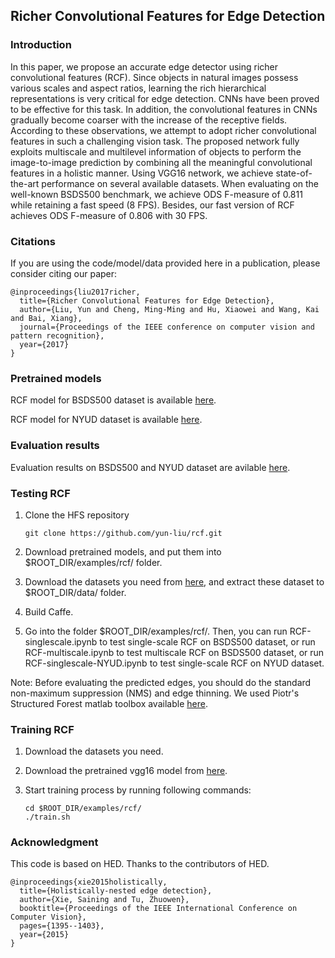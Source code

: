 ## Richer Convolutional Features for Edge Detection

### Introduction

In this paper, we propose an accurate edge detector using richer convolutional features (RCF). Since objects in natural images possess various scales and aspect ratios, learning the rich hierarchical representations is very critical for edge detection. CNNs have been proved to be effective for this task. In addition, the convolutional features in CNNs gradually become coarser with the increase of the receptive fields. According to these observations, we attempt to adopt richer convolutional features in such a challenging vision task. The proposed network fully exploits multiscale and multilevel information of objects to perform the image-to-image prediction by combining all the meaningful convolutional features in a holistic manner. Using VGG16 network, we achieve state-of-the-art performance on several available datasets. When evaluating on the well-known BSDS500 benchmark, we achieve ODS F-measure of 0.811 while retaining a fast speed (8 FPS). Besides, our fast version of RCF achieves ODS F-measure of 0.806 with 30 FPS.

### Citations

If you are using the code/model/data provided here in a publication, please consider citing our paper:

    @inproceedings{liu2017richer,
      title={Richer Convolutional Features for Edge Detection},
      author={Liu, Yun and Cheng, Ming-Ming and Hu, Xiaowei and Wang, Kai and Bai, Xiang},
      journal={Proceedings of the IEEE conference on computer vision and pattern recognition},
      year={2017}
    }

### Pretrained models

RCF model for BSDS500 dataset is available [here](https://pan.baidu.com/s/1pLazMGj).

RCF model for NYUD dataset is available [here](https://pan.baidu.com/s/1pLc1LQb).

### Evaluation results

Evaluation results on BSDS500 and NYUD dataset are avilable [here](https://pan.baidu.com/s/1dE6sfIT).

### Testing RCF

1. Clone the HFS repository
    ```Shell
    git clone https://github.com/yun-liu/rcf.git
    ```
    
2. Download pretrained models, and put them into $ROOT_DIR/examples/rcf/ folder.

3. Download the datasets you need from [here](https://pan.baidu.com/s/1eSOhosi), and extract these dataset to $ROOT_DIR/data/ folder.

4. Build Caffe.

5. Go into the folder $ROOT_DIR/examples/rcf/. Then, you can run RCF-singlescale.ipynb to test single-scale RCF on BSDS500 dataset, or run RCF-multiscale.ipynb to test multiscale RCF on BSDS500 dataset, or run RCF-singlescale-NYUD.ipynb to test single-scale RCF on NYUD dataset.

Note: Before evaluating the predicted edges, you should do the standard non-maximum suppression (NMS) and edge thinning. We used Piotr's Structured Forest matlab toolbox available [here](https://github.com/pdollar/edges).

### Training RCF

1. Download the datasets you need.

2. Download the pretrained vgg16 model from [here](https://pan.baidu.com/s/1i4FDzHN).

3. Start training process by running following commands:

    ```Shell
    cd $ROOT_DIR/examples/rcf/
    ./train.sh
    ```
    
### Acknowledgment

This code is based on HED. Thanks to the contributors of HED.

    @inproceedings{xie2015holistically,
      title={Holistically-nested edge detection},
      author={Xie, Saining and Tu, Zhuowen},
      booktitle={Proceedings of the IEEE International Conference on Computer Vision},
      pages={1395--1403},
      year={2015}
    }

